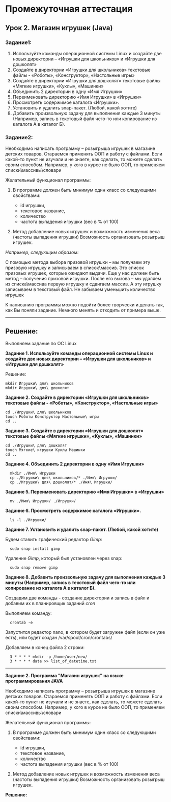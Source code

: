 # Промежуточная аттестация
## Урок 2. Магазин игрушек (Java)

### **Задание1:**

1. Используйте команды операционной системы Linux и создайте две новых директории 
   – «Игрушки для школьников» и «Игрушки для дошколят»
2. Создайте в директории «Игрушки для школьников» текстовые файлы - «Роботы», 
   «Конструктор», «Настольные игры»
3. Создайте в директории «Игрушки для дошколят» текстовые файлы «Мягкие игрушки», 
   «Куклы», «Машинки»
4. Объединить 2 директории в одну «Имя Игрушки»
5. Переименовать директорию «Имя Игрушки» в «Игрушки»
6. Просмотреть содержимое каталога «Игрушки».
7. Установить и удалить snap-пакет. (Любой, какой хотите)
8. Добавить произвольную задачу для выполнения каждые 3 минуты 
   (Например, запись в текстовый файл чего-то или копирование из каталога А в каталог Б).

### **Задание2:**

Необходимо написать программу – розыгрыша игрушек в магазине детских товаров.
Стараемся применять ООП и работу с файлами.
Если какой-то пункт не изучали и не знаете, как сделать, то можете сделать своим способом. Например, у кого в курсе не было ООП, 
то применяем списки\массивы\словари

Желательный функционал программы:
1. В программе должен быть минимум один класс со следующими свойствами:
   - id игрушки,
   - текстовое название,
   - количество
   - частота выпадения игрушки (вес в % от 100)

2. Метод добавление новых игрушек и возможность изменения веса (частоты выпадения игрушки)
Возможность организовать розыгрыш игрушек.

*Например, следующим образом:*

С помощью метода выбора призовой игрушки – мы получаем эту призовую игрушку и записываем в список\массив.
Это список призовых игрушек, которые ожидают выдачи.
Еще у нас должен быть метод – получения призовой игрушки.
После его вызова – мы удаляем из списка\массива первую игрушку и сдвигаем массив. А эту игрушку записываем в текстовый файл.
Не забываем уменьшить количество игрушек

К написанию программы можно подойти более творчески и делать так, как Вы поняли задание. Немного менять и отходить от примера выше.

***
## Решение:

Выполняем задание по ОС Linux

**Задание 1. Используйте команды операционной системы Linux и создайте две новых директории
   – «Игрушки для школьников» и «Игрушки для дошколят»**

Решение:

    mkdir Игрушки\ для\ школьников
    mkdir Игрушки\ для\ дошколят


**Задание 2. Создайте в директории «Игрушки для школьников» текстовые файлы - «Роботы»,
   «Конструктор», «Настольные игры»**

    cd ./Игрушки\ для\ школьников
    touch Роботы Конструктор Настольные\ игры
    cd ..

**Задание 3. Создайте в директории «Игрушки для дошколят» текстовые файлы «Мягкие игрушки»,
   «Куклы», «Машинки»**

    cd ./Игрушки\ для\ дошколят
    touch Мягкие\ игрушки Куклы Машинки
    cd ..

**Задание 4. Объединить 2 директории в одну «Имя Игрушки»**
   
      mkdir ./Имя\ Игрушки
      cp ./Игрушки\ для\ школьников/* ./Имя\ Игрушки/
      cp ./Игрушки\ для\ дошколят/* ./Имя\ Игрушки/

**Задание 5. Переименовать директорию «Имя Игрушки» в «Игрушки»**

      mv ./Имя\ Игрушки/ ./Игрушки/

**Задание 6. Просмотреть содержимое каталога «Игрушки».**

      ls -l ./Игрушки/

**Задание 7. Установить и удалить snap-пакет. (Любой, какой хотите)**

Будем ставить графический редактор *Gimp*:

      sudo snap install gimp

Удаление *Gimp*, который был установлен через snap:

      sudo snap remove gimp

**Задание 8. Добавить произвольную задачу для выполнения каждые 3 минуты
   (Например, запись в текстовый файл чего-то или копирование из каталога А в каталог Б).**

Создадим две команды - создание директории и запись в файл и добавим их в планировщик заданий *cron* 

Выполняем команду:

      crontab -e

Запустится редактор nano, в котором будет загружен файл (если он уже есть), или будет создан /var/spool/cron/crontabs/<username>

Добавляем в конец файла 2 строки:

      3 * * * * mkdir -p /home/user/new/
      3 * * * * date >> list_of_datetime.txt

***
**Задание 2. Программа "Магазин игрушек" на языке программирования JAVA**

Необходимо написать программу – розыгрыша игрушек в магазине детских товаров.
Стараемся применять ООП и работу с файлами.
Если какой-то пункт не изучали и не знаете, как сделать, то можете сделать своим способом. Например, у кого в курсе не было ООП,
то применяем списки\массивы\словари

Желательный функционал программы:
1. В программе должен быть минимум один класс со следующими свойствами:
   - id игрушки,
   - текстовое название,
   - количество
   - частота выпадения игрушки (вес в % от 100)

2. Метод добавление новых игрушек и возможность изменения веса (частоты выпадения игрушки)
   Возможность организовать розыгрыш игрушек.

**Решение:**
